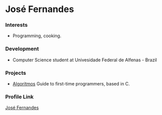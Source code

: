 # José Fernandes

### Interests

- Programming, cooking.

### Development

- Computer Science student at Univesidade Federal de Alfenas - Brazil

### Projects

- [Algoritmos](https://github.com/Josefernandes19/algoritmos) Guide to first-time programmers, based in C.

### Profile Link

[José Fernandes](https://github.com/Josefernandes19)